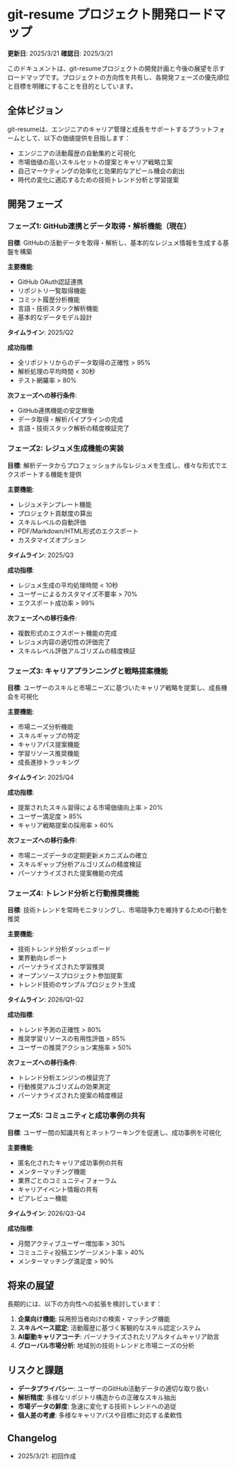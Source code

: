 # git-resume プロジェクト開発ロードマップ

**更新日**: 2025/3/21
**確認日**: 2025/3/21

このドキュメントは、git-resumeプロジェクトの開発計画と今後の展望を示すロードマップです。プロジェクトの方向性を共有し、各開発フェーズの優先順位と目標を明確にすることを目的としています。

## 全体ビジョン

git-resumeは、エンジニアのキャリア管理と成長をサポートするプラットフォームとして、以下の価値提供を目指します：

- エンジニアの活動履歴の自動集約と可視化
- 市場価値の高いスキルセットの提案とキャリア戦略立案
- 自己マーケティングの効率化と効果的なアピール機会の創出
- 時代の変化に適応するための技術トレンド分析と学習提案

## 開発フェーズ

### フェーズ1: GitHub連携とデータ取得・解析機能（現在）

**目標**: GitHubの活動データを取得・解析し、基本的なレジュメ情報を生成する基盤を構築

**主要機能**:
- GitHub OAuth認証連携
- リポジトリ一覧取得機能
- コミット履歴分析機能
- 言語・技術スタック解析機能
- 基本的なデータモデル設計

**タイムライン**: 2025/Q2

**成功指標**:
- 全リポジトリからのデータ取得の正確性 > 95%
- 解析処理の平均時間 < 30秒
- テスト網羅率 > 80%

**次フェーズへの移行条件**:
- GitHub連携機能の安定稼働
- データ取得・解析パイプラインの完成
- 言語・技術スタック解析の精度検証完了

### フェーズ2: レジュメ生成機能の実装

**目標**: 解析データからプロフェッショナルなレジュメを生成し、様々な形式でエクスポートする機能を提供

**主要機能**:
- レジュメテンプレート機能
- プロジェクト貢献度の算出
- スキルレベルの自動評価
- PDF/Markdown/HTML形式のエクスポート
- カスタマイズオプション

**タイムライン**: 2025/Q3

**成功指標**:
- レジュメ生成の平均処理時間 < 10秒
- ユーザーによるカスタマイズ不要率 > 70%
- エクスポート成功率 > 99%

**次フェーズへの移行条件**:
- 複数形式のエクスポート機能の完成
- レジュメ内容の適切性の評価完了
- スキルレベル評価アルゴリズムの精度検証

### フェーズ3: キャリアプランニングと戦略提案機能

**目標**: ユーザーのスキルと市場ニーズに基づいたキャリア戦略を提案し、成長機会を可視化

**主要機能**:
- 市場ニーズ分析機能
- スキルギャップの特定
- キャリアパス提案機能
- 学習リソース推奨機能
- 成長進捗トラッキング

**タイムライン**: 2025/Q4

**成功指標**:
- 提案されたスキル習得による市場価値向上率 > 20%
- ユーザー満足度 > 85%
- キャリア戦略提案の採用率 > 60%

**次フェーズへの移行条件**:
- 市場ニーズデータの定期更新メカニズムの確立
- スキルギャップ分析アルゴリズムの精度検証
- パーソナライズされた提案機能の完成

### フェーズ4: トレンド分析と行動推奨機能

**目標**: 技術トレンドを常時モニタリングし、市場競争力を維持するための行動を推奨

**主要機能**:
- 技術トレンド分析ダッシュボード
- 業界動向レポート
- パーソナライズされた学習推奨
- オープンソースプロジェクト参加提案
- トレンド技術のサンプルプロジェクト生成

**タイムライン**: 2026/Q1-Q2

**成功指標**:
- トレンド予測の正確性 > 80%
- 推奨学習リソースの有用性評価 > 85%
- ユーザーの推奨アクション実施率 > 50%

**次フェーズへの移行条件**:
- トレンド分析エンジンの検証完了
- 行動推奨アルゴリズムの効果測定
- パーソナライズされた提案の精度検証

### フェーズ5: コミュニティと成功事例の共有

**目標**: ユーザー間の知識共有とネットワーキングを促進し、成功事例を可視化

**主要機能**:
- 匿名化されたキャリア成功事例の共有
- メンターマッチング機能
- 業界ごとのコミュニティフォーラム
- キャリアイベント情報の共有
- ピアレビュー機能

**タイムライン**: 2026/Q3-Q4

**成功指標**:
- 月間アクティブユーザー増加率 > 30%
- コミュニティ投稿エンゲージメント率 > 40%
- メンターマッチング満足度 > 90%

## 将来の展望

長期的には、以下の方向性への拡張を検討しています：

1. **企業向け機能**: 採用担当者向けの検索・マッチング機能
2. **スキルベース認定**: 活動履歴に基づく客観的なスキル認定システム
3. **AI駆動キャリアコーチ**: パーソナライズされたリアルタイムキャリア助言
4. **グローバル市場分析**: 地域別の技術トレンドと市場ニーズの分析

## リスクと課題

- **データプライバシー**: ユーザーのGitHub活動データの適切な取り扱い
- **解析精度**: 多様なリポジトリ構造からの正確なスキル抽出
- **市場データの鮮度**: 急速に変化する技術トレンドへの追従
- **個人差の考慮**: 多様なキャリアパスや目標に対応する柔軟性

## Changelog

- 2025/3/21: 初回作成
